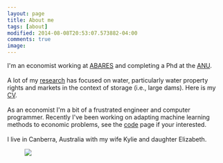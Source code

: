 ```yaml
---
layout: page
title: About me
tags: [about]
modified: 2014-08-08T20:53:07.573882-04:00
comments: true
image:
---
```


I'm an economist working at [ABARES](http://www.daff.gov.au/abares) and completing a Phd at the [ANU](https://crawford.anu.edu.au/people/phd/neal-hughes).<br> <br> A lot of my [research](../research) has focused on water, particularly water property rights and markets in the context of storage (i.e., large dams). Here is my [CV](../images/cv_7.pdf).  <br> <br> As an economist I'm a bit of a frustrated engineer and computer programmer.  Recently I've been working on adapting machine learning methods to economic problems, see the [code](../code) page if your interested. <br><br>  I live in Canberra, Australia with my wife Kylie and daughter Elizabeth.

<figure>
	<img src="http://localhost:4000/images/dadee.jpg">
</figure>
